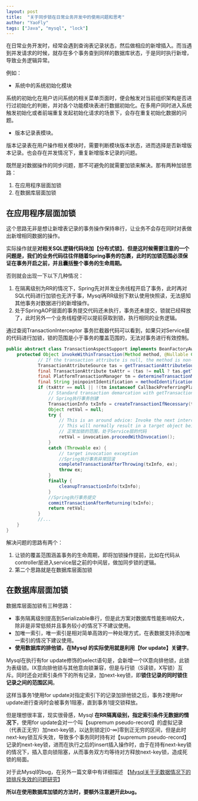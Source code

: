 ```yaml
---
layout: post
title:  "关于同步锁在日常业务开发中的使用问题和思考"
author: "YaoFly"
tags: ["Java", "mysql", "lock"]
---   
```

在日常业务开发时，经常会遇到查询表记录状态，然后做相应的新增插入。而当遇到并发请求的时候，就存在多个事务查到同样的数据库状态，于是同时执行新增，导致业务逻辑异常。

例如：

- 系统中的系统初始化模块

系统的初始化在用户访问系统的相关菜单页面时，便会触发对当前组织架构是否进行过初始化的判断，并对各个功能模块表进行数据初始化。在多用户同时进入系统触发初始化或者前端重复发起初始化请求的场景下，会存在重复初始化数据的问题。

- 版本记录表模块。

版本记录表在用户操作相关模块时，需要判断模块版本状态，进而选择是否新增版本记录。也会存在并发情况下，重复新增版本记录的问题。

既然是对数据操作的同步问题，那不可避免的就需要加锁来解决。那有两种加锁思路：

1. 在应用程序层面加锁
2.  在数据库层面加锁

## 在应用程序层面加锁

 这个思路无非是想让新增表记录的事务操作保持串行，让业务不会存在同时对表做出新增相同数据的操作。

实际操作就是**对相关SQL逻辑代码块加【分布式锁】**。**但是这时候需要注意的一个问题是，我们的业务代码往往伴随着Spring事务的包裹，此时的加锁范围必须保证在事务开启之前，并且囊括整个事务的生命周期。**

否则就会出现一下以下几种情况：

1. 在隔离级别为RR的情况下，Spring先对并发业务线程开启了事务，此时再对SQL代码进行加锁也无济于事，Mysql再RR级别下默认使用快照读，无法感知其他事务对数据进行的新增操作。
2.  处于SpringAOP层面的事务提交代码还未执行，事务还未提交，锁就已经释放了，此时另外一个业务线程便可以提前获取到锁，执行相同的业务逻辑。

通过查阅TransactionInterceptor 事务拦截器代码可以看到，如果只对Service层的代码进行加锁，锁的范围是小于事务的覆盖范围的，无法对事务进行有效控制。

```Java
public abstract class TransactionAspectSupport implements BeanFactoryAware, InitializingBean {
    protected Object invokeWithinTransaction(Method method, @Nullable Class<?> targetClass,final InvocationCallback invocation) throws Throwable {
            // If the transaction attribute is null, the method is non-transactional.
            TransactionAttributeSource tas = getTransactionAttributeSource();
            final TransactionAttribute txAttr = (tas != null ? tas.getTransactionAttribute(method, targetClass) : null);
            final PlatformTransactionManager tm = determineTransactionManager(txAttr);
            final String joinpointIdentification = methodIdentification(method, targetClass, txAttr);
            if (txAttr == null || !(tm instanceof CallbackPreferringPlatformTransactionManager)) {
                // Standard transaction demarcation with getTransaction and commit/rollback calls.
                // Spring执行事务创建
                TransactionInfo txInfo = createTransactionIfNecessary(tm, txAttr, joinpointIdentification);
                Object retVal = null;
                try {
                    // This is an around advice: Invoke the next interceptor in the chain.
                    // This will normally result in a target object being invoked.
                    // 正常加锁的范围，处于Service层的代码
                    retVal = invocation.proceedWithInvocation();
                }
                catch (Throwable ex) {
                    // target invocation exception
                    //Spring执行事务异常回滚
                    completeTransactionAfterThrowing(txInfo, ex);
                    throw ex;
                }
                finally {
                    cleanupTransactionInfo(txInfo);
                }
                //Spring执行事务提交
                commitTransactionAfterReturning(txInfo);
                return retVal;
            }
            //...
    }
}
```

解决问题的思路有两个：

1. 让锁的覆盖范围涵盖事务的生命周期，即将加锁操作提前，比如在代码从controller层进入service层之前的中间层，做加同步锁的逻辑。
2. 第二个思路就是在数据库层面加锁

## 在数据库层面加锁

数据库层面加锁有三种思路：

- 事务隔离级别提高到Serializable串行，但是此方案对数据库性能影响较大，除非是非常低频并且事务较小的情况下不建议使用。
- 加唯一索引，唯一索引是相对简单高效的一种处理方式，在表数据支持添加唯一索引的情况下建议使用。
- **使用数据库的排他锁，在Mysql 的实际使用就是利用【for update】关键字**。

Mysql在执行有for update修饰的select语句是，会新增一个IX意向排他锁，此锁为表级锁。IX意向排他锁与其他意向锁兼容，但是与行锁（S读锁，X写锁）互斥。同时还会对索引条件下的所有记录，加next-key锁，即**锁住记录的同时锁住记录之间的范围区间**。

这样当事务1使用for update对指定索引下的记录加排他锁之后，事务2使用for update进行查询时会被事务1阻塞，直到事务1提交锁释放。

但是理想很丰富，现实很骨感，Mysql **在RR隔离级别，指定索引条件无数据的情况下**，使用for update会对一个叫【supremum pseudo-record】的虚拟记录（代表正无穷）加next-key锁，以达到锁定[0-∞]零到正无穷的区间，但是此时next-key锁互斥失效，导致多个事务同时持有对【supremum pseudo-record】记录的next-key锁，进而在执行之后的insert插入操作时，由于在持有next-key锁的情况下，插入意向锁阻塞，从而事务双方均等待对方释放next-key锁，造成死锁的局面。

对于此Mysql的bug，在另外一篇文章中有详细描述 【[Mysql关于无数据情况下的锁排斥失效的问题研究](https://yaofly.github.io/2021-01-25/Mysql关于无数据情况下的互斥锁失效的问题研究/)】

**所以在使用数据库加锁的方法时，要额外注意避开此bug。**